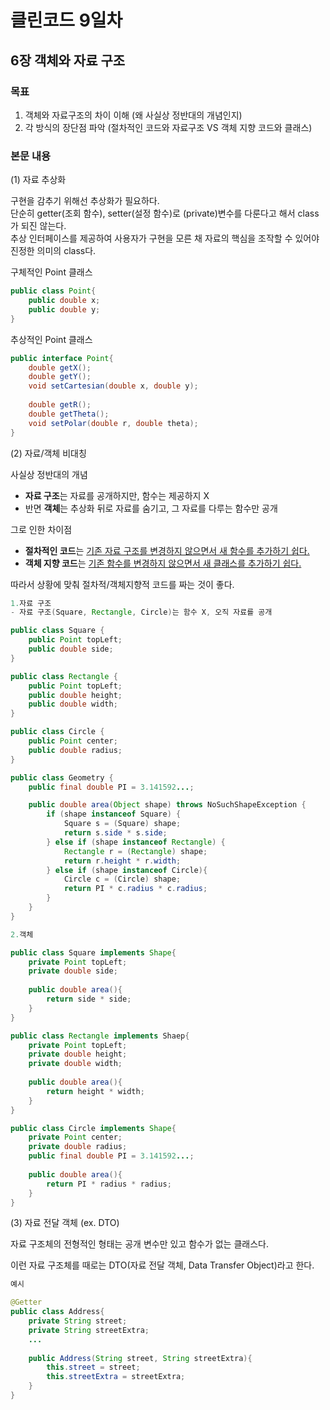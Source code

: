 # 클린코드 9일차

## 6장 객체와 자료 구조

### 목표
1. 객체와 자료구조의 차이 이해 (왜 사실상 정반대의 개념인지)
2. 각 방식의 장단점 파악 (절차적인 코드와 자료구조 VS 객체 지향 코드와 클래스)

### 본문 내용

(1) 자료 추상화

구현을 감추기 위해선 추상화가 필요하다. <br/>
단순히 getter(조회 함수), setter(설정 함수)로 (private)변수를 다룬다고 해서 class가 되진 않는다. <br/>
추상 인터페이스를 제공하여 사용자가 구현을 모른 채 자료의 핵심을 조작할 수 있어야 진정한 의미의 class다.

구체적인 Point 클래스
```java
public class Point{
    public double x;
    public double y;
}
```

추상적인 Point 클래스
```java
public interface Point{
    double getX();
    double getY();
    void setCartesian(double x, double y);
    
    double getR();
    double getTheta();
    void setPolar(double r, double theta);
}
```


(2) 자료/객체 비대칭

사실상 정반대의 개념
- **자료 구조**는 자료를 공개하지만, 함수는 제공하지 X
- 반면 **객체**는 추상화 뒤로 자료를 숨기고, 그 자료를 다루는 함수만 공개

그로 인한 차이점
- **절차적인 코드**는 <u>기존 자료 구조를 변경하지 않으면서 새 함수를 추가하기 쉽다.</u>
- **객체 지향 코드**는 <u>기존 함수를 변경하지 않으면서 새 클래스를 추가하기 쉽다. </u>

따라서 상황에 맞춰 절차적/객체지향적 코드를 짜는 것이 좋다.

```java
1.자료 구조
- 자료 구조(Square, Rectangle, Circle)는 함수 X, 오직 자료를 공개

public class Square {
    public Point topLeft;
    public double side;
}

public class Rectangle {
    public Point topLeft;
    public double height;
    public double width;
}

public class Circle {
    public Point center;
    public double radius;
}

public class Geometry {
    public final double PI = 3.141592...;

    public double area(Object shape) throws NoSuchShapeException {
        if (shape instanceof Square) {
            Square s = (Square) shape;
            return s.side * s.side;
        } else if (shape instanceof Rectangle) {
            Rectangle r = (Rectangle) shape;
            return r.height * r.width;
        } else if (shape instanceof Circle){
            Circle c = (Circle) shape;
            return PI * c.radius * c.radius;
        }
    }
}
```

```java
2.객체

public class Square implements Shape{
    private Point topLeft;
    private double side;
    
    public double area(){
        return side * side;
    }
}

public class Rectangle implements Shaep{
    private Point topLeft;
    private double height;
    private double width;
    
    public double area(){
        return height * width;
    }
}

public class Circle implements Shape{
    private Point center;
    private double radius;
    public final double PI = 3.141592...;
    
    public double area(){
        return PI * radius * radius;
    }
}
```


(3) 자료 전달 객체 (ex. DTO)

자료 구조체의 전형적인 형태는 공개 변수만 있고 함수가 없는 클래스다.

이런 자료 구조체를 때로는 DTO(자료 전달 객체, Data Transfer Object)라고 한다.

```java
예시

@Getter
public class Address{
    private String street;
    private String streetExtra;
    ...
    
    public Address(String street, String streetExtra){
        this.street = street;
        this.streetExtra = streetExtra;
    }
}
```